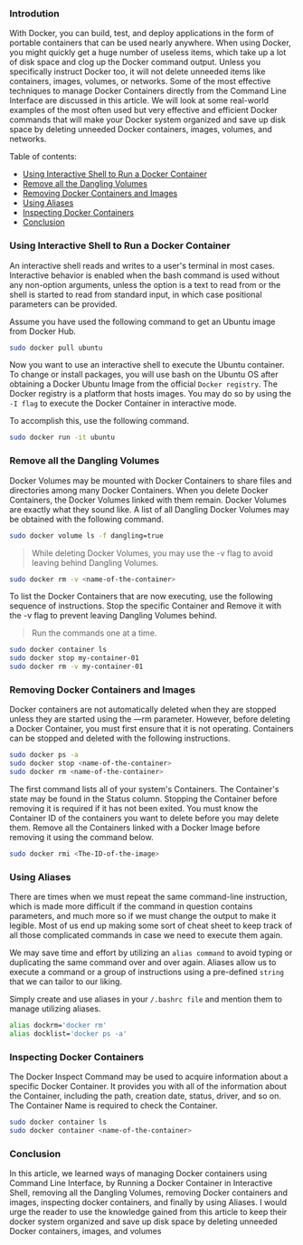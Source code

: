 ### Introdution
With Docker, you can build, test, and deploy applications in the form of portable containers that can be used nearly anywhere. When using Docker, you might quickly get a huge number of useless items, which take up a lot of disk space and clog up the Docker command output. Unless you specifically instruct Docker too, it will not delete unneeded items like containers, images, volumes, or networks. Some of the most effective techniques to manage Docker Containers directly from the Command Line Interface are discussed in this article. We will look at some real-world examples of the most often used but very effective and efficient Docker commands that will make your Docker system organized and save up disk space by deleting unneeded Docker containers, images, volumes, and networks.

Table of contents:
- [Using Interactive Shell to Run a Docker Container](#using-interactive-shell-to-run-a-docker-container)
- [Remove all the Dangling Volumes](#remove-all-the-dangling-volumes)
- [Removing Docker Containers and Images](#removing-docker-containers-and-images)
- [Using Aliases](#using-aliases)
- [Inspecting Docker Containers](#inspecting-docker-containers)
- [Conclusion](#conclusion)

### Using Interactive Shell to Run a Docker Container
An interactive shell reads and writes to a user's terminal in most cases. Interactive behavior is enabled when the bash command is used without any non-option arguments, unless the option is a text to read from or the shell is started to read from standard input, in which case positional parameters can be provided.

Assume you have used the following command to get an Ubuntu image from Docker Hub.

```bash
sudo docker pull ubuntu
```

Now you want to use an interactive shell to execute the Ubuntu container. To change or install packages, you will use bash on the Ubuntu OS after obtaining a Docker Ubuntu Image from the official `Docker registry`. The Docker registry is a platform that hosts images. You may do so by using the `-I flag` to execute the Docker Container in interactive mode.

To accomplish this, use the following command.

```bash
sudo docker run -it ubuntu
```

### Remove all the Dangling Volumes
Docker Volumes may be mounted with Docker Containers to share files and directories among many Docker Containers. When you delete Docker Containers, the Docker Volumes linked with them remain. Docker Volumes are exactly what they sound like. A list of all Dangling Docker Volumes may be obtained with the following command.

```bash
sudo docker volume ls -f dangling=true
```

> While deleting Docker Volumes, you may use the -v flag to avoid leaving behind Dangling Volumes.

```bash
sudo docker rm -v <name-of-the-container>
```

To list the Docker Containers that are now executing, use the following sequence of instructions. Stop the specific Container and Remove it with the -v flag to prevent leaving Dangling Volumes behind.

> Run the commands one at a time.

```bash
sudo docker container ls
sudo docker stop my-container-01
sudo docker rm -v my-container-01
```

### Removing Docker Containers and Images
Docker containers are not automatically deleted when they are stopped unless they are started using the —rm parameter. However, before deleting a Docker Container, you must first ensure that it is not operating. Containers can be stopped and deleted with the following instructions.

```bash
sudo docker ps -a
sudo docker stop <name-of-the-container>
sudo docker rm <name-of-the-container> 
```

The first command lists all of your system's Containers. The Container's state may be found in the Status column. Stopping the Container before removing it is required if it has not been exited. You must know the Container ID of the containers you want to delete before you may delete them.
Remove all the Containers linked with a Docker Image before removing it using the command below.

```bash
sudo docker rmi <The-ID-of-the-image>
```

### Using Aliases
There are times when we must repeat the same command-line instruction, which is made more difficult if the command in question contains parameters, and much more so if we must change the output to make it legible. Most of us end up making some sort of cheat sheet to keep track of all those complicated commands in case we need to execute them again.

We may save time and effort by utilizing an `alias command` to avoid typing or duplicating the same command over and over again. Aliases allow us to execute a command or a group of instructions using a pre-defined `string` that we can tailor to our liking.

Simply create and use aliases in your `/.bashrc file` and mention them to manage utilizing aliases.

```bash
alias dockrm='docker rm'
alias docklist='docker ps -a'
```

### Inspecting Docker Containers 
The Docker Inspect Command may be used to acquire information about a specific Docker Container. It provides you with all of the information about the Container, including the path, creation date, status, driver, and so on. The Container Name is required to check the Container.

```bash
sudo docker container ls 
sudo docker container <name-of-the-container>
```

### Conclusion
In this article, we learned ways of managing Docker containers using Command Line Interface, by Running a Docker Container in Interactive Shell, removing all the Dangling Volumes, removing Docker containers and images, inspecting docker containers, and finally by using Aliases. I would urge the reader to use the knowledge gained from this article to keep their docker system organized and save up disk space by deleting unneeded Docker containers, images, and volumes
